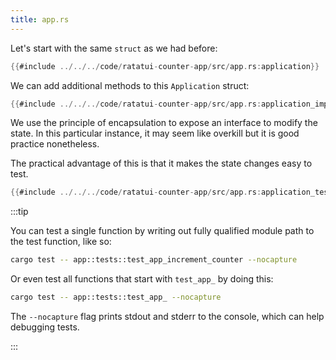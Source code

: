 ```yaml
---
title: app.rs
---
```


Let's start with the same `struct` as we had before:

```rust
{{#include ../../../code/ratatui-counter-app/src/app.rs:application}}
```

We can add additional methods to this `Application` struct:

```rust
{{#include ../../../code/ratatui-counter-app/src/app.rs:application_impl}}
```

We use the principle of encapsulation to expose an interface to modify the state. In this particular
instance, it may seem like overkill but it is good practice nonetheless.

The practical advantage of this is that it makes the state changes easy to test.

```rust
{{#include ../../../code/ratatui-counter-app/src/app.rs:application_test}}
```

:::tip

You can test a single function by writing out fully qualified module path to the test function, like
so:

```bash
cargo test -- app::tests::test_app_increment_counter --nocapture
```

Or even test all functions that start with `test_app_` by doing this:

```bash
cargo test -- app::tests::test_app_ --nocapture
```

The `--nocapture` flag prints stdout and stderr to the console, which can help debugging tests.

:::

